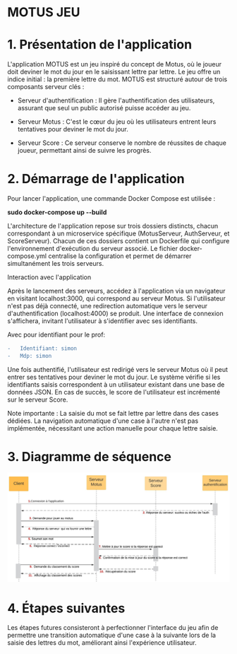 # MOTUS JEU

# 1. Présentation de l'application

L'application MOTUS est un jeu inspiré du concept de Motus, où le joueur doit deviner le mot du jour en le saisissant lettre par lettre. Le jeu offre un indice initial : la première lettre du mot. MOTUS est structuré autour de trois composants serveur clés :


-  Serveur d'authentification : Il gère l'authentification des utilisateurs, assurant que seul un public autorisé puisse accéder au jeu.

-  Serveur Motus : C'est le cœur du jeu où les utilisateurs entrent leurs tentatives pour deviner le mot du jour.

-  Serveur Score : Ce serveur conserve le nombre de réussites de chaque joueur, permettant ainsi de suivre les progrès.

# 2. Démarrage de l'application

Pour lancer l'application, une commande Docker Compose est utilisée :


**sudo docker-compose up --build**


L'architecture de l'application repose sur trois dossiers distincts, chacun correspondant à un microservice spécifique (MotusServeur, AuthServeur, et ScoreServeur). Chacun de ces dossiers contient un Dockerfile qui configure l'environnement d'exécution du serveur associé. Le fichier docker-compose.yml centralise la configuration et permet de démarrer simultanément les trois serveurs.


Interaction avec l'application

Après le lancement des serveurs, accédez à l'application via un navigateur en visitant localhost:3000, qui correspond au serveur Motus. Si l'utilisateur n'est pas déjà connecté, une redirection automatique vers le serveur d'authentification (localhost:4000) se produit. Une interface de connexion s'affichera, invitant l'utilisateur à s'identifier avec ses identifiants.


Avec pour identifiant pour le prof: 
```diff
-   Identifiant: simon
-   Mdp: simon
```

Une fois authentifié, l'utilisateur est redirigé vers le serveur Motus où il peut entrer ses tentatives pour deviner le mot du jour. Le système vérifie si les identifiants saisis correspondent à un utilisateur existant dans une base de données JSON. En cas de succès, le score de l'utilisateur est incrémenté sur le serveur Score.


Note importante : La saisie du mot se fait lettre par lettre dans des cases dédiées. La navigation automatique d'une case à l'autre n'est pas implémentée, nécessitant une action manuelle pour chaque lettre saisie.



# 3. Diagramme de séquence

![](sequence.jpeg)





# 4. Étapes suivantes


Les étapes futures consisteront à perfectionner l'interface du jeu afin de permettre une transition automatique d'une case à la suivante lors de la saisie des lettres du mot, améliorant ainsi l'expérience utilisateur.
